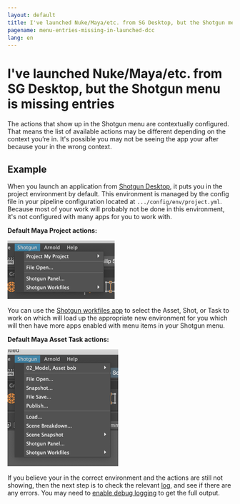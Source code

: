 ```yaml
---
layout: default
title: I've launched Nuke/Maya/etc. from SG Desktop, but the Shotgun menu is missing entries
pagename: menu-entries-missing-in-launched-dcc
lang: en
---
```


# I've launched Nuke/Maya/etc. from SG Desktop, but the Shotgun menu is missing entries

The actions that show up in the Shotgun menu are contextually configured. That means the list of available actions may be different depending on the context you’re in.
It's possible you may not be seeing the app your after because your in the wrong context.

## Example

When you launch an application from [Shotgun Desktop](https://support.shotgunsoftware.com/entries/95442947), it puts you in the project environment by default. This environment is managed by the config file in your pipeline configuration located at `.../config/env/project.yml`. Because most of your work will probably not be done in this environment, it's not configured with many apps for you to work with.

**Default Maya Project actions:**

![Shotgun Menu project actions](images/shotgun_menu_project_actions.png)

You can use the [Shotgun workfiles app](https://support.shotgunsoftware.com/hc/en-us/articles/219033088-Your-Work-Files) to select the Asset, Shot, or Task to work on which will load up the appropriate new environment for you which will then have more apps enabled with menu items in your Shotgun menu.

**Default Maya Asset Task actions:**

![Shotgun Menu project actions](images/shotgun_menu_asset_step_actions.png)

If you believe your in the correct environment and the actions are still not showing, then the next step is to check the relevant [log](where-are-my-log-files.md), and see if there are any errors.
You may need to [enable debug logging](turn-debug-logging-on.md) to get the full output.